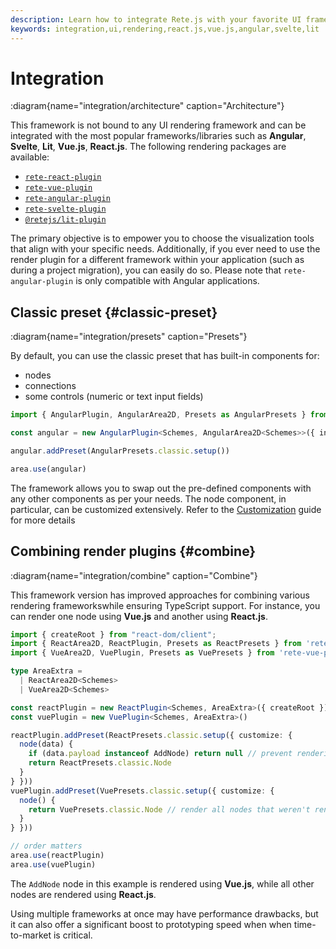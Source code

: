 ```yaml
---
description: Learn how to integrate Rete.js with your favorite UI framework, such as Angular, Svelte, Lit, Vue.js, or React.js, using the available rendering packages
keywords: integration,ui,rendering,react.js,vue.js,angular,svelte,lit
---
```


# Integration

:diagram{name="integration/architecture" caption="Architecture"}

This framework is not bound to any UI rendering framework and can be integrated with the most popular frameworks/libraries such as **Angular**, **Svelte**, **Lit**, **Vue.js**, **React.js**. The following rendering packages are available:

- [`rete-react-plugin`](https://www.npmjs.com/package/rete-react-plugin)
- [`rete-vue-plugin`](https://www.npmjs.com/package/rete-vue-plugin)
- [`rete-angular-plugin`](https://www.npmjs.com/package/rete-angular-plugin)
- [`rete-svelte-plugin`](https://www.npmjs.com/package/rete-svelte-plugin)
- [`@retejs/lit-plugin`](https://www.npmjs.com/package/@retejs/lit-plugin)

The primary objective is to empower you to choose the visualization tools that align with your specific needs. Additionally, if you ever need to use the render plugin for a different framework within your application (such as during a project migration), you can easily do so. Please note that `rete-angular-plugin` is only compatible with Angular applications.

## Classic preset {#classic-preset}

:diagram{name="integration/presets" caption="Presets"}

By default, you can use the classic preset that has built-in components for:

- nodes
- connections
- some controls (numeric or text input fields)

```ts
import { AngularPlugin, AngularArea2D, Presets as AngularPresets } from 'rete-angular-plugin/20'

const angular = new AngularPlugin<Schemes, AngularArea2D<Schemes>>({ injector })

angular.addPreset(AngularPresets.classic.setup())

area.use(angular)
```

The framework allows you to swap out the pre-defined components with any other components as per your needs. The node component, in particular, can be customized extensively. Refer to the [Customization](/docs/guides/renderers/react#customization) guide for more details

## Combining render plugins {#combine}

:diagram{name="integration/combine" caption="Combine"}

This framework version has improved approaches for combining various rendering frameworkswhile ensuring TypeScript support. For instance, you can render one node using **Vue.js** and another using **React.js**.

```ts
import { createRoot } from "react-dom/client";
import { ReactArea2D, ReactPlugin, Presets as ReactPresets } from 'rete-react-plugin'
import { VueArea2D, VuePlugin, Presets as VuePresets } from 'rete-vue-plugin'

type AreaExtra =
  | ReactArea2D<Schemes>
  | VueArea2D<Schemes>

const reactPlugin = new ReactPlugin<Schemes, AreaExtra>({ createRoot })
const vuePlugin = new VuePlugin<Schemes, AreaExtra>()

reactPlugin.addPreset(ReactPresets.classic.setup({ customize: {
  node(data) {
    if (data.payload instanceof AddNode) return null // prevent rendering of AddNode by React.js
    return ReactPresets.classic.Node
  }
} }))
vuePlugin.addPreset(VuePresets.classic.setup({ customize: {
  node() {
    return VuePresets.classic.Node // render all nodes that weren't rendered by previously used render plugin
  }
} }))

// order matters
area.use(reactPlugin)
area.use(vuePlugin)
```

The `AddNode` node in this example is rendered using **Vue.js**, while all other nodes are rendered using **React.js**.

Using multiple frameworks at once may have performance drawbacks, but it can also offer a significant boost to prototyping speed when when time-to-market is critical.
